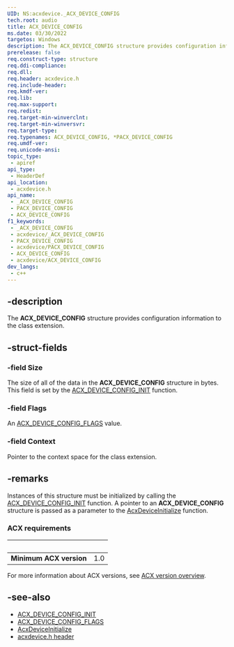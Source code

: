 ```yaml
---
UID: NS:acxdevice._ACX_DEVICE_CONFIG
tech.root: audio
title: ACX_DEVICE_CONFIG
ms.date: 03/30/2022
targetos: Windows
description: The ACX_DEVICE_CONFIG structure provides configuration information to the class extension.
prerelease: false
req.construct-type: structure
req.ddi-compliance: 
req.dll: 
req.header: acxdevice.h
req.include-header: 
req.kmdf-ver: 
req.lib: 
req.max-support: 
req.redist: 
req.target-min-winverclnt: 
req.target-min-winversvr: 
req.target-type: 
req.typenames: ACX_DEVICE_CONFIG, *PACX_DEVICE_CONFIG
req.umdf-ver: 
req.unicode-ansi: 
topic_type:
 - apiref
api_type:
 - HeaderDef
api_location:
 - acxdevice.h
api_name:
 - _ACX_DEVICE_CONFIG
 - PACX_DEVICE_CONFIG
 - ACX_DEVICE_CONFIG
f1_keywords:
 - _ACX_DEVICE_CONFIG
 - acxdevice/_ACX_DEVICE_CONFIG
 - PACX_DEVICE_CONFIG
 - acxdevice/PACX_DEVICE_CONFIG
 - ACX_DEVICE_CONFIG
 - acxdevice/ACX_DEVICE_CONFIG
dev_langs:
 - c++
---
```


## -description

The **ACX_DEVICE_CONFIG** structure provides configuration information to the class extension.

## -struct-fields

### -field Size

The size of all of the data in the **ACX_DEVICE_CONFIG** structure in bytes. This field is set by the [ACX_DEVICE_CONFIG_INIT](nf-acxdevice-acx_device_config_init.md) function.

### -field Flags

An [ACX_DEVICE_CONFIG_FLAGS](ne-acxdevice-acx_device_config_flags.md) value.

### -field Context

Pointer to the context space for the class extension.

## -remarks

Instances of this structure must be initialized by calling the [ACX_DEVICE_CONFIG_INIT](nf-acxdevice-acx_device_config_init.md) function. A pointer to an **ACX_DEVICE_CONFIG** structure is passed as a parameter to the [AcxDeviceInitialize](nf-acxdevice-acxdeviceinitialize.md) function.

### ACX requirements

| &nbsp; | &nbsp; |
| ---- |:---- |
| **Minimum ACX version** | 1.0 |

For more information about ACX versions, see [ACX version overview](/windows-hardware/drivers/audio/acx-version-overview).

## -see-also

* [ACX_DEVICE_CONFIG_INIT](nf-acxdevice-acx_device_config_init.md)
* [ACX_DEVICE_CONFIG_FLAGS](ne-acxdevice-acx_device_config_flags.md)
* [AcxDeviceInitialize](nf-acxdevice-acxdeviceinitialize.md)
* [acxdevice.h header](index.md)

